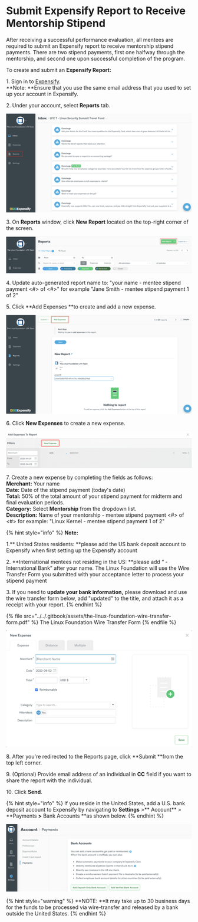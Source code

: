 # Submit Expensify Report to Receive Mentorship Stipend

After receiving a successful performance evaluation, all mentees are required to submit an Expensify report to receive mentorship stipend payments. There are two stipend payments, first one halfway through the mentorship, and second one upon successful completion of the program.&#x20;

To create and submit an **Expensify Report:**

1\. Sign in to [Expensify](https://www.expensify.com). \
**Note: **Ensure that you use the same email address that you used to set up your account in Expensify.

2\. Under your account, select **Reports** tab.

![](../../.gitbook/assets/reports.png)

3\. On **Reports** window, click **New Report** located on the top-right corner of the screen.

![](../../.gitbook/assets/new-report.png)

4\. Update auto-generated report name to: "your name - mentee stipend payment <#> of <#>" for example "Jane Smith - mentee stipend payment 1 of 2"

5\. Click **Add Expenses **to create and add  a new expense.

![](../../.gitbook/assets/add-expenses.png)

6\. Click **New Expenses** to create a new expense.

![](../../.gitbook/assets/new-expense.png)

7\. Create a new expense by completing the fields as follows:\
&#x20;    **Merchant:** Your name \
&#x20;    **Date:** Date of the stipend payment (today's date)\
&#x20;    **Total:** 50% of the total amount of your stipend payment for midterm and final evaluation periods. \
&#x20;    **Category:** Select **Mentorship** from the dropdown list.\
&#x20;    **Description:** Name of your mentorship - mentee stipend payment <#> of <#>  for example: "Linux Kernel - mentee stipend payment 1 of 2"&#x20;

{% hint style="info" %}
**Note:**

1.** United States residents: **please add the US bank deposit account to Expensify when first setting up the Expensify account&#x20;

2\. **International mentees not residing in the US: **please add “ - International Bank”   after your name. The Linux Foundation will use the Wire Transfer Form you submitted with your acceptance letter to process your stipend payment

3\. If you need to **update your bank information,** please download and use the wire transfer form below, add "updated" to the title, and attach it as a receipt with your report.&#x20;
{% endhint %}

{% file src="../../.gitbook/assets/the-linux-foundation-wire-transfer-form.pdf" %}
The Linux Foundation Wire Transfer Form
{% endfile %}

![](../../.gitbook/assets/create-new-expense-screenshot-second-step.png)

8\. After you're redirected to the Reports page, click **Submit **from the top left corner.

9\. (Optional) Provide email address of an individual in **CC** field if you want to share the report with the individual.

10\. Click **Send**.

{% hint style="info" %}
If you reside in the United States, add a U.S. bank deposit account to Expensify by navigating to  **Settings** >** Account** > **Payments **>** Bank Accounts **as shown below.
{% endhint %}

![](../../.gitbook/assets/add-us-bank-account.png)

{% hint style="warning" %}
**NOTE: **It may take up to 30 business days for the funds to be processed via wire-transfer and released by a bank outside the United States.&#x20;
{% endhint %}
